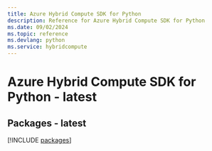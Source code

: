 ```yaml
---
title: Azure Hybrid Compute SDK for Python
description: Reference for Azure Hybrid Compute SDK for Python
ms.date: 09/02/2024
ms.topic: reference
ms.devlang: python
ms.service: hybridcompute
---
```

# Azure Hybrid Compute SDK for Python - latest
## Packages - latest
[!INCLUDE [packages](hybrid-compute-index.md)]
